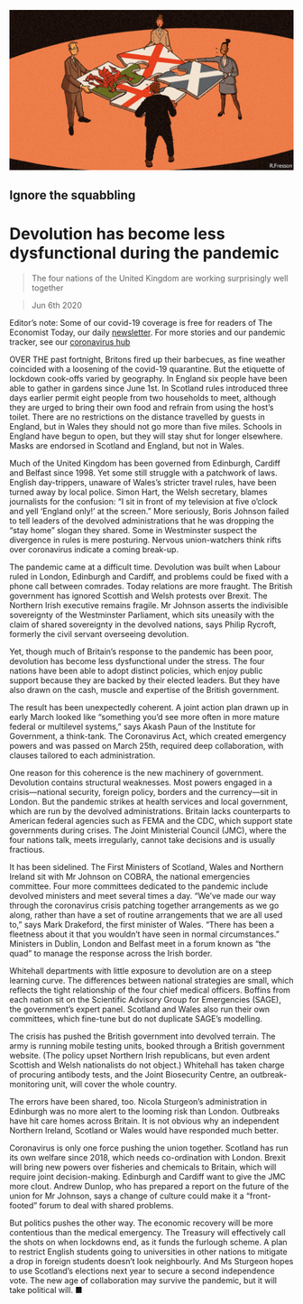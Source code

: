 ![](./images/20200606_BRD001_0.jpg)

## Ignore the squabbling

# Devolution has become less dysfunctional during the pandemic

> The four nations of the United Kingdom are working surprisingly well together

> Jun 6th 2020

Editor’s note: Some of our covid-19 coverage is free for readers of The Economist Today, our daily [newsletter](https://www.economist.com/https://my.economist.com/user#newsletter). For more stories and our pandemic tracker, see our [coronavirus hub](https://www.economist.com//news/2020/03/11/the-economists-coverage-of-the-coronavirus)

OVER THE past fortnight, Britons fired up their barbecues, as fine weather coincided with a loosening of the covid-19 quarantine. But the etiquette of lockdown cook-offs varied by geography. In England six people have been able to gather in gardens since June 1st. In Scotland rules introduced three days earlier permit eight people from two households to meet, although they are urged to bring their own food and refrain from using the host’s toilet. There are no restrictions on the distance travelled by guests in England, but in Wales they should not go more than five miles. Schools in England have begun to open, but they will stay shut for longer elsewhere. Masks are endorsed in Scotland and England, but not in Wales.

Much of the United Kingdom has been governed from Edinburgh, Cardiff and Belfast since 1998. Yet some still struggle with a patchwork of laws. English day-trippers, unaware of Wales’s stricter travel rules, have been turned away by local police. Simon Hart, the Welsh secretary, blames journalists for the confusion: “I sit in front of my television at five o’clock and yell ‘England only!’ at the screen.” More seriously, Boris Johnson failed to tell leaders of the devolved administrations that he was dropping the “stay home” slogan they shared. Some in Westminster suspect the divergence in rules is mere posturing. Nervous union-watchers think rifts over coronavirus indicate a coming break-up.

The pandemic came at a difficult time. Devolution was built when Labour ruled in London, Edinburgh and Cardiff, and problems could be fixed with a phone call between comrades. Today relations are more fraught. The British government has ignored Scottish and Welsh protests over Brexit. The Northern Irish executive remains fragile. Mr Johnson asserts the indivisible sovereignty of the Westminster Parliament, which sits uneasily with the claim of shared sovereignty in the devolved nations, says Philip Rycroft, formerly the civil servant overseeing devolution.

Yet, though much of Britain’s response to the pandemic has been poor, devolution has become less dysfunctional under the stress. The four nations have been able to adopt distinct policies, which enjoy public support because they are backed by their elected leaders. But they have also drawn on the cash, muscle and expertise of the British government.

The result has been unexpectedly coherent. A joint action plan drawn up in early March looked like “something you’d see more often in more mature federal or multilevel systems,” says Akash Paun of the Institute for Government, a think-tank. The Coronavirus Act, which created emergency powers and was passed on March 25th, required deep collaboration, with clauses tailored to each administration.

One reason for this coherence is the new machinery of government. Devolution contains structural weaknesses. Most powers engaged in a crisis—national security, foreign policy, borders and the currency—sit in London. But the pandemic strikes at health services and local government, which are run by the devolved administrations. Britain lacks counterparts to American federal agencies such as FEMA and the CDC, which support state governments during crises. The Joint Ministerial Council (JMC), where the four nations talk, meets irregularly, cannot take decisions and is usually fractious.

It has been sidelined. The First Ministers of Scotland, Wales and Northern Ireland sit with Mr Johnson on COBRA, the national emergencies committee. Four more committees dedicated to the pandemic include devolved ministers and meet several times a day. “We’ve made our way through the coronavirus crisis patching together arrangements as we go along, rather than have a set of routine arrangements that we are all used to,” says Mark Drakeford, the first minister of Wales. “There has been a fleetness about it that you wouldn’t have seen in normal circumstances.” Ministers in Dublin, London and Belfast meet in a forum known as “the quad” to manage the response across the Irish border.

Whitehall departments with little exposure to devolution are on a steep learning curve. The differences between national strategies are small, which reflects the tight relationship of the four chief medical officers. Boffins from each nation sit on the Scientific Advisory Group for Emergencies (SAGE), the government’s expert panel. Scotland and Wales also run their own committees, which fine-tune but do not duplicate SAGE’s modelling.

The crisis has pushed the British government into devolved terrain. The army is running mobile testing units, booked through a British government website. (The policy upset Northern Irish republicans, but even ardent Scottish and Welsh nationalists do not object.) Whitehall has taken charge of procuring antibody tests, and the Joint Biosecurity Centre, an outbreak-monitoring unit, will cover the whole country.

The errors have been shared, too. Nicola Sturgeon’s administration in Edinburgh was no more alert to the looming risk than London. Outbreaks have hit care homes across Britain. It is not obvious why an independent Northern Ireland, Scotland or Wales would have responded much better.

Coronavirus is only one force pushing the union together. Scotland has run its own welfare since 2018, which needs co-ordination with London. Brexit will bring new powers over fisheries and chemicals to Britain, which will require joint decision-making. Edinburgh and Cardiff want to give the JMC more clout. Andrew Dunlop, who has prepared a report on the future of the union for Mr Johnson, says a change of culture could make it a “front-footed” forum to deal with shared problems.

But politics pushes the other way. The economic recovery will be more contentious than the medical emergency. The Treasury will effectively call the shots on when lockdowns end, as it funds the furlough scheme. A plan to restrict English students going to universities in other nations to mitigate a drop in foreign students doesn’t look neighbourly. And Ms Sturgeon hopes to use Scotland’s elections next year to secure a second independence vote. The new age of collaboration may survive the pandemic, but it will take political will. ■